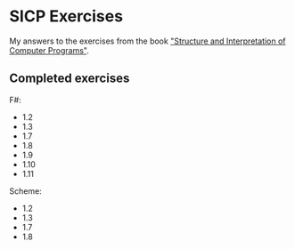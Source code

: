 # SICP Exercises

My answers to the exercises from the book ["Structure and Interpretation of Computer Programs"](http://mitpress.mit.edu/sicp/full-text/book/book.html).

## Completed exercises

F#:

* 1.2
* 1.3
* 1.7
* 1.8
* 1.9
* 1.10
* 1.11

Scheme:

* 1.2
* 1.3
* 1.7
* 1.8
